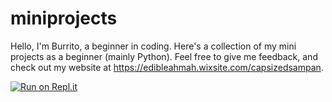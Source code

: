 # miniprojects

Hello, I'm Burrito, a beginner in coding. Here's a collection of my mini projects as a beginner (mainly Python). Feel free to give me feedback, and check out my website at https://edibleahmah.wixsite.com/capsizedsampan.

[![Run on Repl.it](https://repl.it/badge/github/CapsizedSampan/miniprojects)](https://repl.it/github/CapsizedSampan/miniprojects)

